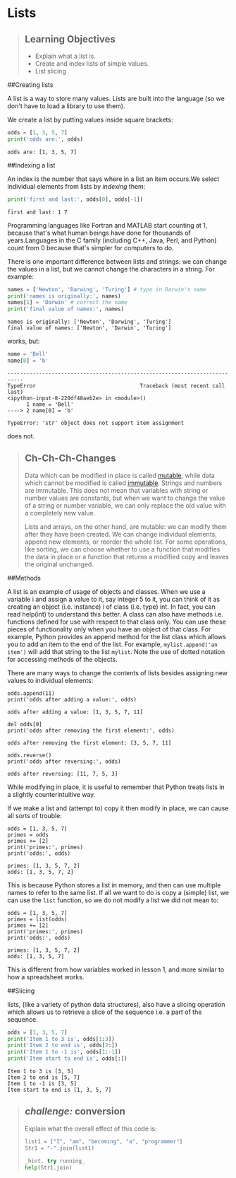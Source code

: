 
# Lists

> ## Learning Objectives
>
> *   Explain what a list is.
> *   Create and index lists of simple values.
> *   List slicing

##Creating lists

A list is a way to store many values.
Lists are built into the language (so we don't have to load a library to use them).

We create a list by putting values inside square brackets:

```python
odds = [1, 3, 5, 7]
print('odds are:', odds)
```
```
odds are: [1, 3, 5, 7]
```

##Indexing a list

An index is the number that says where in a list an item occurs.We select individual elements from lists by _indexing_ them:

```python
print('first and last:', odds[0], odds[-1])
```
```
first and last: 1 7
```

Programming languages like Fortran and MATLAB start counting at 1, because that's what human beings have done for thousands of years.Languages in the C family (including C++, Java, Perl, and Python) count from 0 because that's simpler for computers to do.


There is one important difference between lists and strings:
we can change the values in a list,
but we cannot change the characters in a string.
For example:

```python
names = ['Newton', 'Darwing', 'Turing'] # typo in Darwin's name
print('names is originally:', names)
names[1] = 'Darwin' # correct the name
print('final value of names:', names)
```
```
names is originally: ['Newton', 'Darwing', 'Turing']
final value of names: ['Newton', 'Darwin', 'Turing']
```

works, but:

```python
name = 'Bell'
name[0] = 'b'
```
```
---------------------------------------------------------------------------
TypeError                                 Traceback (most recent call last)
<ipython-input-8-220df48aeb2e> in <module>()
      1 name = 'Bell'
----> 2 name[0] = 'b'

TypeError: 'str' object does not support item assignment
```

does not.

> ## Ch-Ch-Ch-Changes
>
> Data which can be modified in place is called [mutable](reference.html#mutable),
> while data which cannot be modified is called [immutable](reference.html#immutable).
> Strings and numbers are immutable. This does not mean that variables with string or number values are constants,
> but when we want to change the value of a string or number variable, we can only replace the old value
> with a completely new value.
>
> Lists and arrays, on the other hand, are mutable: we can modify them after they have been created. We can
> change individual elements, append new elements, or reorder the whole list.  For some operations, like
> sorting, we can choose whether to use a function that modifies the data in place or a function that returns a
> modified copy and leaves the original unchanged.


##Methods

A list is an example of usage of objects and classes. When we use a variable i and assign a value to it, say integer 5 to it, you can think of it as creating an object (i.e. instance) i of class (i.e. type) int. In fact, you can read help(int) to understand this better.
A class can also have methods i.e. functions defined for use with respect to that class only. You can use these pieces of functionality only when you have an object of that class. For example, Python provides an append method for the list class which allows you to add an item to the end of the list. For example, `mylist.append('an item')` will add that string to the list `mylist`. Note the use of dotted notation for accessing methods of the objects.

There are many ways to change the contents of lists besides assigning new values to
individual elements:

~~~ {.python}
odds.append(11)
print('odds after adding a value:', odds)
~~~
~~~ {.output}
odds after adding a value: [1, 3, 5, 7, 11]
~~~

~~~ {.python}
del odds[0]
print('odds after removing the first element:', odds)
~~~
~~~ {.output}
odds after removing the first element: [3, 5, 7, 11]
~~~

~~~ {.python}
odds.reverse()
print('odds after reversing:', odds)
~~~
~~~ {.output}
odds after reversing: [11, 7, 5, 3]
~~~

While modifying in place, it is useful to remember that Python treats lists in a slightly counterintuitive way.

If we make a list and (attempt to) copy it then modify in place, we can cause all sorts of trouble:

~~~ {.python}
odds = [1, 3, 5, 7]
primes = odds
primes += [2]
print('primes:', primes)
print('odds:', odds)
~~~
~~~ {.output}
primes: [1, 3, 5, 7, 2]
odds: [1, 3, 5, 7, 2]
~~~

This is because Python stores a list in memory, and then can use multiple names to refer to the same list.
If all we want to do is copy a (simple) list, we can use the `list` function, so we do not modify a list we did not mean to:

~~~ {.python}
odds = [1, 3, 5, 7]
primes = list(odds)
primes += [2]
print('primes:', primes)
print('odds:', odds)
~~~
~~~ {.output}
primes: [1, 3, 5, 7, 2]
odds: [1, 3, 5, 7]
~~~

This is different from how variables worked in lesson 1, and more similar to how a spreadsheet works.

##Slicing

lists, (like a variety of python data structures), also have a slicing operation which allows us to retrieve a slice of the sequence i.e. a part of the sequence.


```python
odds = [1, 3, 5, 7]
print('Item 1 to 3 is', odds[1:3])
print('Item 2 to end is', odds[2:])
print('Item 1 to -1 is', odds[1:-1])
print('Item start to end is', odds[:])
```
```
Item 1 to 3 is [3, 5]
Item 2 to end is [5, 7]
Item 1 to -1 is [3, 5]
Item start to end is [1, 3, 5, 7]
```

> ## _challenge:_  conversion
>
> Explain what the overall effect of this code is:
>
> ```python
> list1 = ["I", "am", "becoming", "a", "programmer"]
>Str1 = "-".join(list1)
>
> _hint, try running_
>help(Str1.join)
```






